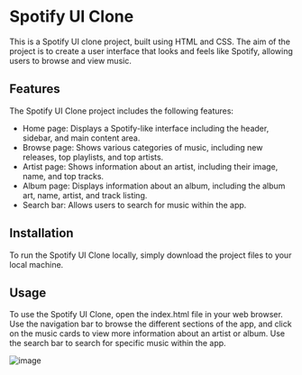 

# Spotify UI Clone

This is a Spotify UI clone project, built using HTML and CSS. The aim of the project is to create a user interface that looks and feels like Spotify, allowing users to browse and view music.

## Features

The Spotify UI Clone project includes the following features:

- Home page: Displays a Spotify-like interface including the header, sidebar, and main content area.
- Browse page: Shows various categories of music, including new releases, top playlists, and top artists.
- Artist page: Shows information about an artist, including their image, name, and top tracks.
- Album page: Displays information about an album, including the album art, name, artist, and track listing.
- Search bar: Allows users to search for music within the app.

## Installation

To run the Spotify UI Clone locally, simply download the project files to your local machine.

## Usage

To use the Spotify UI Clone, open the index.html file in your web browser. Use the navigation bar to browse the different sections of the app, and click on the music cards to view more information about an artist or album. Use the search bar to search for specific music within the app.

![image](https://user-images.githubusercontent.com/56957437/211206402-22a17b29-ea61-4faf-aa98-803479648f52.png)

